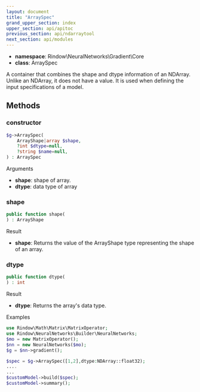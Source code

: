 ```yaml
---
layout: document
title: "ArraySpec"
grand_upper_section: index
upper_section: api/apitoc
previous_section: api/ndarraytool
next_section: api/modules
---
```


- **namespace**: Rindow\NeuralNetworks\Gradient\Core
- **class**: ArraySpec

A container that combines the shape and dtype information of an NDArray. Unlike an NDArray, it does not have a value.
It is used when defining the input specifications of a model.

Methods
-------

### constructor
```php
$g->ArraySpec(
    ArrayShape|array $shape,
    ?int $dtype=null,
    ?string $name=null,
) : ArraySpec
```

Arguments

- **shape**: shape of array.
- **dtype**: data type of array


### shape
```php
public function shape(
) : ArrayShape
```

Result
- **shape**: Returns the value of the ArrayShape type representing the shape of an array.


### dtype
```php
public function dtype(
) : int
```

Result
- **dtype**: Returns the array's data type.


Examples

```php
use Rindow\Math\Matrix\MatrixOperator;
use Rindow\NeuralNetworks\Builder\NeuralNetworks;
$mo = new MatrixOperator();
$nn = new NeuralNetworks($mo);
$g = $nn->gradient();

$spec = $g->ArraySpec([1,2],dtype:NDArray::float32);
....
...
$customModel->build($spec);
$customModel->summary();

```
